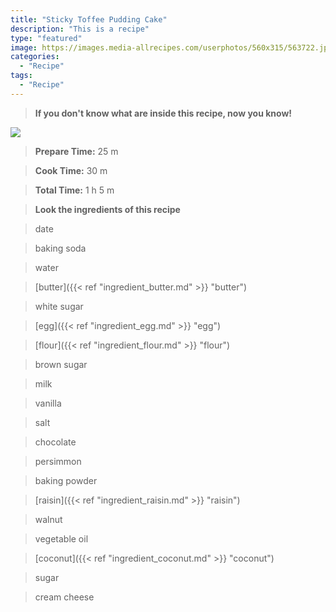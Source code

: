 ```yaml
---
title: "Sticky Toffee Pudding Cake"
description: "This is a recipe"
type: "featured"
image: https://images.media-allrecipes.com/userphotos/560x315/563722.jpg
categories: 
  - "Recipe"
tags: 
  - "Recipe"
---
```



>**If you don't know what are inside this recipe, now you know!**

![](../images/Recipes-Banner.jpg)
> **Prepare Time:** 25 m


> **Cook Time:** 30 m


> **Total Time:** 1 h 5 m

> **Look the ingredients of this recipe**

> date

> baking soda

> water

> [butter]({{< ref "ingredient_butter.md" >}} "butter")

> white sugar

> [egg]({{< ref "ingredient_egg.md" >}} "egg")

> [flour]({{< ref "ingredient_flour.md" >}} "flour")

> brown sugar

> milk

> vanilla

> salt

> chocolate

> persimmon

> baking powder

> [raisin]({{< ref "ingredient_raisin.md" >}} "raisin")

> walnut

> vegetable oil

> [coconut]({{< ref "ingredient_coconut.md" >}} "coconut")

> sugar

> cream cheese

